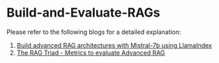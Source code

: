 # Build-and-Evaluate-RAGs

Please refer to the following blogs for a detailed explanation:
1. [Build advanced RAG architectures with Mistral-7b using LlamaIndex](https://orionstar25.github.io/blog/2024/build-rag/)
2. [The RAG Triad - Metrics to evaluate Advanced RAG](https://orionstar25.github.io/blog/2024/evaluate-rag/)
